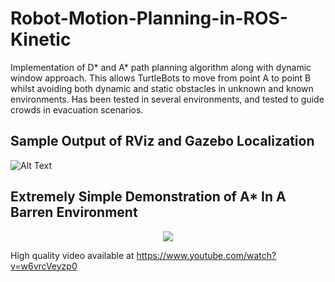 # Robot-Motion-Planning-in-ROS-Kinetic
Implementation of D* and A* path planning algorithm along with dynamic window approach. This allows TurtleBots to move from point A to point B whilst avoiding both dynamic and static obstacles in unknown and known environments. Has been tested in several environments, and tested to guide crowds in evacuation scenarios.

## Sample Output of RViz and Gazebo Localization
![Alt Text](https://puu.sh/we6Ve/4a75bfd2f5.png)


## Extremely Simple Demonstration of A* In A Barren Environment
<p align="center">
  <img src ="https://j.gifs.com/qjvoAy.gif">
</p>



High quality video available at https://www.youtube.com/watch?v=w6vrcVeyzp0

